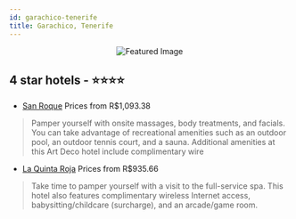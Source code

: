 ```yaml
---
id: garachico-tenerife
title: Garachico, Tenerife
---
```


<center><img src="https://i.travelapi.com/hotels/1000000/520000/518700/518684/4acbec0f_z.jpg" alt="Featured Image" /></center>


##  4 star hotels - ⭐️⭐️⭐️⭐️

-    [San Roque](https://us.hurb.com/hotels/garachico/san-roque-JNP-JP988021?cmp=18055) Prices from R$1,093.38
   > Pamper yourself with onsite massages, body treatments, and facials. You can take advantage of recreational amenities such as an outdoor pool, an outdoor tennis court, and a sauna. Additional amenities at this Art Deco hotel include complimentary wire
-    [La Quinta Roja](https://us.hurb.com/hotels/garachico/la-quinta-roja-JNP-JP061789?cmp=18055) Prices from R$935.66
   > Take time to pamper yourself with a visit to the full-service spa. This hotel also features complimentary wireless Internet access, babysitting/childcare (surcharge), and an arcade/game room.

